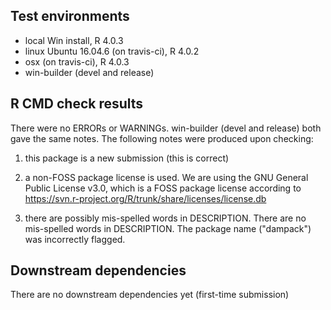 ## Test environments
* local Win install, R 4.0.3
* linux Ubuntu 16.04.6 (on travis-ci), R 4.0.2
* osx (on travis-ci), R 4.0.3
* win-builder (devel and release)

## R CMD check results
There were no ERRORs or WARNINGs. 
win-builder (devel and release) both gave the same notes. The following notes were produced upon checking:

1) this package is a new submission (this is correct)

2) a non-FOSS package license is used.
We are using the GNU General Public License v3.0, which is a FOSS package license according to https://svn.r-project.org/R/trunk/share/licenses/license.db

3) there are possibly mis-spelled words in DESCRIPTION.
There are no mis-spelled words in DESCRIPTION. The package name ("dampack") was incorrectly flagged.

## Downstream dependencies
There are no downstream dependencies yet (first-time submission)
